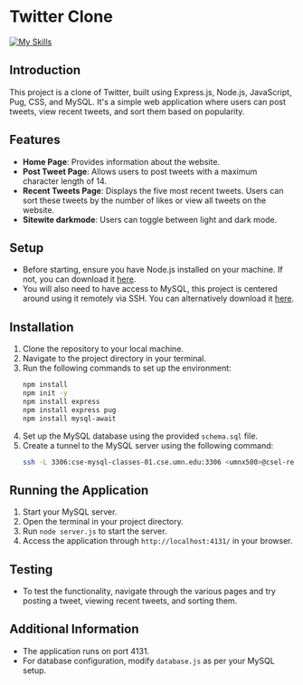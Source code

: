 # Twitter Clone

[![My Skills](https://skillicons.dev/icons?i=twitter,express,nodejs,javascript,pug,html,css,mysql)](https://skillicons.dev)

## Introduction

This project is a clone of Twitter, built using Express.js, Node.js, JavaScript, Pug, CSS, and MySQL. It's a simple web
application where users can post tweets, view recent tweets, and sort them based on popularity.

## Features

- **Home Page**: Provides information about the website.
- **Post Tweet Page**: Allows users to post tweets with a maximum character length of 14.
- **Recent Tweets Page**: Displays the five most recent tweets. Users can sort these tweets by the number of likes or
  view all tweets on the website.
- **Sitewite darkmode**: Users can toggle between light and dark mode.

## Setup

- Before starting, ensure you have Node.js installed on your machine. If not, you can download
  it [here](https://nodejs.org/en/download/).
- You will also need to have access to MySQL, this project is centered around using it remotely via SSH. You can
  alternatively download it [here](https://dev.mysql.com/downloads/mysql/).

## Installation

1. Clone the repository to your local machine.
2. Navigate to the project directory in your terminal.
3. Run the following commands to set up the environment:
    ```bash
    npm install
    npm init -y
    npm install express
    npm install express pug
    npm install mysql-await
    ```
4. Set up the MySQL database using the provided `schema.sql` file.
5. Create a tunnel to the MySQL server using the following command:
    ```bash
    ssh -L 3306:cse-mysql-classes-01.cse.umn.edu:3306 <umnx500>@csel-remote-lnx-01.cselabs.umn.edu
    ```

## Running the Application

1. Start your MySQL server.
2. Open the terminal in your project directory.
3. Run `node server.js` to start the server.
4. Access the application through `http://localhost:4131/` in your browser.

## Testing

- To test the functionality, navigate through the various pages and try posting a tweet, viewing recent tweets, and
  sorting them.

## Additional Information

- The application runs on port 4131.
- For database configuration, modify `database.js` as per your MySQL setup.
